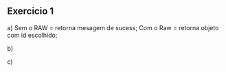 ## Exercicio 1

a) Sem o RAW = retorna mesagem de sucess;
   Com o Raw = retorna objeto com id escolhido;

b)

c)